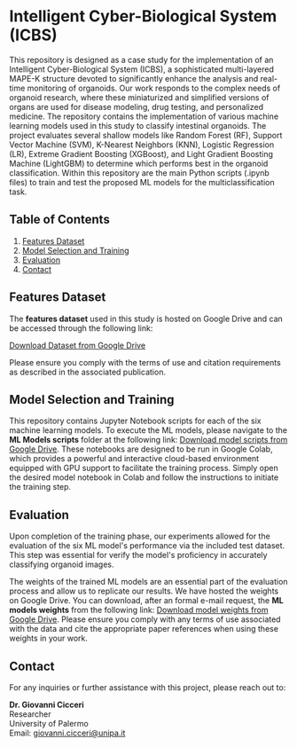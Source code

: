 # Intelligent Cyber-Biological System (ICBS)

This repository is designed as a case study for the implementation of an Intelligent Cyber-Biological System (ICBS), a sophisticated multi-layered MAPE-K structure devoted to significantly enhance the analysis and real-time monitoring of organoids. Our work responds to the complex needs of organoid research, where these miniaturized and simplified versions of organs are used for disease modeling, drug testing, and personalized medicine. The repository contains the implementation of various machine learning models used in this study to classify intestinal organoids.  The project evaluates several shallow models like Random Forest (RF), Support Vector Machine (SVM),  K-Nearest Neighbors (KNN), Logistic Regression (LR), Extreme Gradient Boosting (XGBoost), and Light Gradient Boosting Machine (LightGBM) to determine which performs best in the organoid classification. Within this repository are the main Python scripts (.ipynb files) to train and test the proposed ML models for the multiclassification task.


## Table of Contents

1. [Features Dataset](#features-dataset)
2. [Model Selection and Training](#model-selection-and-training)
3. [Evaluation](#evaluation)
4. [Contact](#contact)


## Features Dataset

The **features dataset** used in this study is hosted on Google Drive and can be accessed through the following link:

[Download Dataset from Google Drive](https://drive.google.com/drive/folders/1UbIeW3qhQhEdY1f0Y4WVllvgRvqyh7vL?usp=drive_link)

Please ensure you comply with the terms of use and citation requirements as described in the associated publication.


## Model Selection and Training 

This repository contains Jupyter Notebook scripts for each of the six machine learning models. To execute the ML models, please navigate to the **ML Models scripts** folder at the following link: [Download model scripts from Google Drive](https://drive.google.com/drive/folders/1MI4qYO5oBwc_4jgWpmZqXoRaPakzwLTZ?usp=drive_link). These notebooks are designed to be run in Google Colab, which provides a powerful and interactive cloud-based environment equipped with GPU support to facilitate the training process. Simply open the desired model notebook in Colab and follow the instructions to initiate the training step.

## Evaluation

Upon completion of the training phase, our experiments allowed for the evaluation of the six ML model's performance via the included test dataset. This step was essential for verify the model's proficiency in accurately classifying organoid images.

The weights of the trained ML models are an essential part of the evaluation process and allow us to replicate our results. 
We have hosted the weights on Google Drive. You can download, after an formal e-mail request, the **ML models weights** from the following link: [Download model weights from Google Drive](https://drive.google.com/drive/folders/1YCkYvgs4ZRPiwnvq89Uov5p-YTf3S3Y4?usp=drive_link). Please ensure you comply with any terms of use associated with the data and cite the appropriate paper references when using these weights in your work.  
  

## Contact

For any inquiries or further assistance with this project, please reach out to:

**Dr. Giovanni Cicceri**  
Researcher  
University of Palermo  
Email: [giovanni.cicceri@unipa.it](mailto:giovanni.cicceri@unipa.it)





